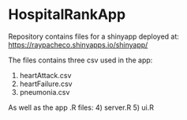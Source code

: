 HospitalRankApp
===============

Repository contains files for a shinyapp deployed at:
https://raypacheco.shinyapps.io/shinyapp/

The files contains three csv used in the app:
1) heartAttack.csv
2) heartFailure.csv
3) pneumonia.csv

As well as the app .R files:
4) server.R
5) ui.R